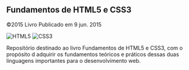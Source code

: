 ## Fundamentos de HTML5 e CSS3
©️2015 Livro Publicado em 9 jun. 2015

![HTML5](https://img.shields.io/badge/HTML5-E34F26?style=for-the-badge&logo=html5&logoColor=white)
![CSS3](https://img.shields.io/badge/CSS3-1572B6?style=for-the-badge&logo=css3&logoColor=white)

Repositório destinado ao livro Fundamentos de HTML5 e CSS3,
com o propósito d adquirir os fundamentos teóricos e práticos
dessas duas linguagens importantes para o desenvolvimento web.

